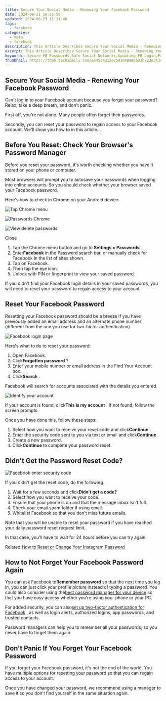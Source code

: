 ```yaml
---
title: Secure Your Social Media - Renewing Your Facebook Password
date: 2024-06-21 16:26:58
updated: 2024-06-23 11:31:40
tags:
  - facebook
categories:
  - meta
  - facebook
description: This Article Describes Secure Your Social Media - Renewing Your Facebook Password
excerpt: This Article Describes Secure Your Social Media - Renewing Your Facebook Password
keywords: Secure FB Passwords,Safe Social Networks,Updating FB Login,Protecting FB Accounts,Stronger Social Security,Renew Facebook Password,Enhancing Social Media Safety
thumbnail: https://thmb.techidaily.com/e6453a312e7541048e8ab83b723e3434e4f0870a3a576f7f373a87bb16fe603f.jpg
---
```


## Secure Your Social Media - Renewing Your Facebook Password

 Can't log in to your Facebook account because you forgot your password? Relax, take a deep breath, and don't panic.

 First off, you're not alone. Many people often forget their passwords.

 Secondly, you can reset your password to regain access to your Facebook account. We'll show you how to in this article...

## Before You Reset: Check Your Browser's Password Manager

 Before you reset your password, it's worth checking whether you have it stored on your phone or computer.

 Most browsers will prompt you to autosave your passwords when logging into online accounts. So you should check whether your browser saved your Facebook password.

Here's how to check in Chrome on your Android device.

![Tap Chrome menu](https://static1.makeuseofimages.com/wordpress/wp-content/uploads/2021/06/Tap-Chrome-menu.jpg)

![Passwords Chrome](https://static1.makeuseofimages.com/wordpress/wp-content/uploads/2021/06/Passwords-Chrome.jpg)

![View delete passwords](https://static1.makeuseofimages.com/wordpress/wp-content/uploads/2021/06/View-delete-passwords.jpg)

Close

1. Tap the Chrome menu button and go to **Settings > Passwords** .
2. Enter**Facebook** in the Password search bar, or manually check for Facebook in the list of sites shown.
3. Tap on Facebook.
4. Then tap the eye icon.
5. Unlock with PIN or fingerprint to view your saved password.

 If you didn't find your Facebook login details in your saved passwords, you will need to reset your password to regain access to your account.

## Reset Your Facebook Password

 Resetting your Facebook password should be a breeze if you have previously added an email address and an alternate phone number (different from the one you use for two-factor authentication).

![Facebook login page](https://static1.makeuseofimages.com/wordpress/wp-content/uploads/2021/06/Facebook-login-page.png)

Here's what to do to reset your password:

1. Open Facebook.
2. Click**Forgotten password** ?
3. Enter your mobile number or email address in the Find Your Account box.
4. Click**Search** .

 Facebook will search for accounts associated with the details you entered.

![Identify your account](https://static1.makeuseofimages.com/wordpress/wp-content/uploads/2021/06/Identify-your-account.png)

 If your account is found, click**This is my account** . If not found, follow the screen prompts.

Once you have done this, follow these steps:

1. Select how you want to receive your reset code and click**Continue** .
2. Enter the security code sent to you via text or email and click**Continue** .
3. Create a new password.
4. Click**Continue** to complete your password reset.

## Didn't Get the Password Reset Code?

![Facebook enter security code](https://static1.makeuseofimages.com/wordpress/wp-content/uploads/2021/06/Facebook-enter-security-code.png)

If you didn't get the reset code, do the following.

1. Wait for a few seconds and click**Didn't get a code?**
2. Select how you want to receive your code.
3. Ensure that your phone is on and that the message inbox isn't full.
4. Check your email spam folder if using email.
5. Whitelist Facebook so that you don't miss future emails.

 Note that you will be unable to reset your password if you have reached your daily password reset request limit.

 In that case, you'll have to wait for 24 hours before you can try again.

 Related:[How to Reset or Change Your Instagram Password](https://www.makeuseof.com/how-to-reset-change-instagram-password/)

## How to Not Forget Your Facebook Password Again

 You can ask Facebook to**Remember password** so that the next time you log in, you can just click your profile picture instead of typing a password. You could also consider using the[best password manager for your device](https://www.makeuseof.com/best-password-manager/) so that you have easy access whether you're using your phone or your PC.

 For added security, you can also[set up two-factor authentication for Facebook](https://www.makeuseof.com/tag/how-to-use-facebook-login-approvals-code-generator-android/) , as well as login alerts, authorized logins, app passwords, and trusted contacts.

 Password managers can help you to remember all your passwords, so you never have to forget them again.

## Don't Panic If You Forget Your Facebook Password

 If you forget your Facebook password, it's not the end of the world. You have multiple options for resetting your password so that you can regain access to your account.

 Once you have changed your password, we recommend using a manager to save it so you don't find yourself in the same situation again.


<ins class="adsbygoogle"
     style="display:block"
     data-ad-format="autorelaxed"
     data-ad-client="ca-pub-7571918770474297"
     data-ad-slot="1223367746"></ins>



<ins class="adsbygoogle"
     style="display:block"
     data-ad-client="ca-pub-7571918770474297"
     data-ad-slot="8358498916"
     data-ad-format="auto"
     data-full-width-responsive="true"></ins>
